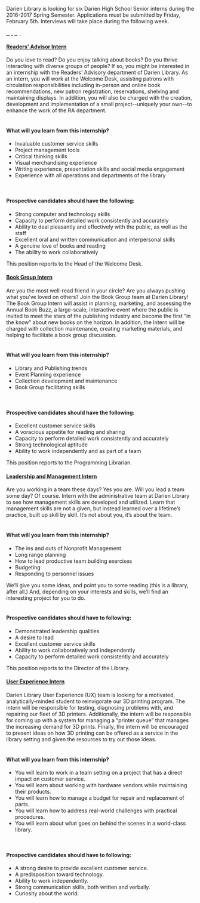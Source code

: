 <div class="row margin-bottom-30">
<div class="col-md-10 col-md-offset-1">

Darien Library is looking for six Darien High School Senior interns during the 2016-2017 Spring Semester. Applications must be submitted by Friday, February 5th. Interviews will take place during the following week. 

<div class="margin-bottom-10">
<a href="https://form.jotform.com/63535111225142" class="btn-u btn-u-lg btn-u-primary"><p style="text-decoration:none !important; color:#fff;">Apply</p></a>
</div>

<div class="row">
<!-- Begin Tab v1 -->
<div class="col-md-12">
<div class="tab-v1">
<!-- <ul class="nav nav-tabs margin-bottom-20">
<li class="active"><a data-toggle="tab" href="#home">How Do I...?</a></li>
<li><a data-toggle="tab" href="#locations">Library Locations</a></li>
<li><a data-toggle="tab" href="#services">Basic Services</a></li>
<li><a data-toggle="tab" href="#gamesTech">Games & Tech</a></li>
<li><a data-toggle="tab" href="#todo">Things to Do</a></li>
</ul> -->
<div class="tab-content">
<!-- Tab Content 1 -->
<div id="home" class="tab-pane fade in active">
<div id="accordion-v1" class="panel-group acc-v1">

<div class="panel panel-default">
<div class="panel-heading">
<h4 class="panel-title">
<a href="#collapse-Three" data-parent="#accordion-v1" data-toggle="collapse" class="accordion-toggle">
Readers' Advisor Intern
</a>
</h4>
</div>
<div class="panel-collapse collapse" id="collapse-Three">
<div class="panel-body">

Do you love to read? Do you enjoy talking about books? Do you thrive interacting with diverse groups of people? If so, you might be interested in an internship with the Readers’ Advisory department of Darien Library. As an intern, you will work at the Welcome Desk, assisting patrons with circulation responsibilities including in-person and online book recommendations, new patron registration, reservations, shelving and maintaining displays. In addition, you will also be charged with the creation, development and implementation of a small project--uniquely your own--to enhance the work of the RA department. 
<br />
<br />

#### What will you learn from this internship?

* Invaluable customer service skills  
* Project management tools
* Critical thinking skills
* Visual merchandising experience
* Writing experience, presentation skills and social media engagement
* Experience with all operations and departments of the library

<br />
 
#### Prospective candidates should have the following:

* Strong computer and technology skills
* Capacity to perform detailed work consistently and accurately
* Ability to deal pleasantly and effectively with the public, as well as the staff
* Excellent oral and written communication and interpersonal skills
* A genuine love of books and reading
* The ability to work collaboratively
 

This position reports to the Head of the Welcome Desk.

</div>
</div>
</div>


<div class="panel panel-default">
<div class="panel-heading">
<h4 class="panel-title">
<a href="#collapse-Five" data-parent="#accordion-v1" data-toggle="collapse" class="accordion-toggle">
Book Group Intern
</a>
</h4>
</div>
<div class="panel-collapse collapse" id="collapse-Five">
<div class="panel-body">

Are you the most well-read friend in your circle? Are you always pushing what you’ve loved on others? Join the Book Group team at Darien Library! The Book Group Intern will assist in planning, marketing, and assessing the Annual Book Buzz, a large-scale, interactive event where the public is invited to meet the stars of the publishing industry and become the first “in the know” about new books on the horizon. In addition, the Intern will be charged with collection maintenance, creating marketing materials, and helping to facilitate a book group discussion.
<br />
<br />

#### What will you learn from this internship?

* Library and Publishing trends
* Event Planning experience
* Collection development and maintenance
* Book Group facilitating skills

<br />

#### Prospective candidates should have the following:

* Excellent customer service skills
* A voracious appetite for reading and sharing
* Capacity to perform detailed work consistently and accurately
* Strong technological aptitude
* Ability to work independently and as part of a team

This position reports to the Programming Librarian. 

</div>
</div>
</div>

<div class="panel panel-default">
<div class="panel-heading">
<h4 class="panel-title">
<a href="#collapse-Six" data-parent="#accordion-v1" data-toggle="collapse" class="accordion-toggle">
Leadership and Management Intern
</a>
</h4>
</div>
<div class="panel-collapse collapse" id="collapse-Six">
<div class="panel-body">

Are you working in a team these days? Yes you are. Will you lead a team some day? Of course. Intern with the administrative team at Darien Library to see how management skills are developed and utilized. Learn that management skills are not a given, but instead learned over a lifetime’s practice, built up skill by skill. It’s not about you, it’s about the team.
<br />
<br />

#### What will you learn from this internship?

* The ins and outs of Nonprofit Management
* Long range planning
* How to lead productive team building exercises
* Budgeting
* Responding to personnel issues

We’ll give you some ideas, and point you to some reading (this is a library, after all.) And, depending on your interests and skills, we’ll find an interesting project for you to do.
<br />
<br />

#### Prospective candidates should have to following:

* Demonstrated leadership qualities
* A desire to lead
* Excellent customer service skills
* Ability to work collaboratively and independently
* Capacity to perform detailed work consistently and accurately

This position reports to the Director of the Library.

</div>
</div>
</div>

<div class="panel panel-default">
<div class="panel-heading">
<h4 class="panel-title">
<a href="#collapse-Seven" data-parent="#accordion-v1" data-toggle="collapse" class="accordion-toggle">
User Experience Intern
</a>
</h4>
</div>
<div class="panel-collapse collapse" id="collapse-Seven">
<div class="panel-body">

Darien Library User Experience (UX) team is looking for a motivated, analytically-minded student to reinvigorate our 3D printing program. The intern will be responsible for testing, diagnosing problems with, and repairing our fleet of 3D printers. Additionally, the intern will be responsible for coming up with a system for managing a “printer queue” that manages the increasing demand for 3D prints. Finally, the intern will be encouraged to present ideas on how 3D printing can be offered as a service in the library setting and given the resources to try out those ideas.
<br />
<br />

#### What will you learn from this internship?

* You will learn to work in a team setting on a project that has a direct impact on customer service.
* You will learn about working with hardware vendors while maintaining their products.
* You will learn how to manage a budget for repair and replacement of parts.
* You will learn how to address real-world challenges with practical procedures.
* You will learn about what goes on behind the scenes in a world-class library.
<br />

#### Prospective candidates should have to following:

* A strong desire to provide excellent customer service.
* A predisposition toward technology.
* Ability to work independently.
* Strong communication skills, both written and verbally.
* Curiosity about the world.

</div>
</div>
</div>


</div>

</div>
</div>
<!-- End Tab Content 1 -->


</div>
</div>
</div><!--/col-md-6-->
<!--End Tab v1-->
</div>
</div>
</div>

</div>
</div>